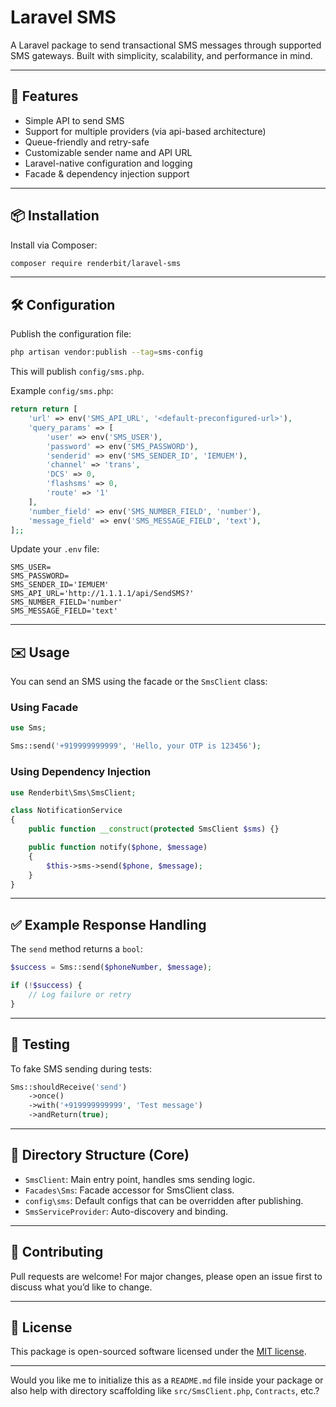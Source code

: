 # Laravel SMS

A Laravel package to send transactional SMS messages through supported SMS gateways. Built with simplicity, scalability, and performance in mind.

---

## 🚀 Features

* Simple API to send SMS
* Support for multiple providers (via api-based architecture)
* Queue-friendly and retry-safe
* Customizable sender name and API URL
* Laravel-native configuration and logging
* Facade & dependency injection support

---

## 📦 Installation

Install via Composer:

```bash
composer require renderbit/laravel-sms
```

---

## 🛠 Configuration

Publish the configuration file:

```bash
php artisan vendor:publish --tag=sms-config
```

This will publish `config/sms.php`.

Example `config/sms.php`:

```php
return return [
    'url' => env('SMS_API_URL', '<default-preconfigured-url>'),
    'query_params' => [
        'user' => env('SMS_USER'),
        'password' => env('SMS_PASSWORD'),
        'senderid' => env('SMS_SENDER_ID', 'IEMUEM'),
        'channel' => 'trans',
        'DCS' => 0,
        'flashsms' => 0,
        'route' => '1'
    ],
    'number_field' => env('SMS_NUMBER_FIELD', 'number'),
    'message_field' => env('SMS_MESSAGE_FIELD', 'text'),
];;
```

Update your `.env` file:

```env
SMS_USER=
SMS_PASSWORD=
SMS_SENDER_ID='IEMUEM'
SMS_API_URL='http://1.1.1.1/api/SendSMS?'
SMS_NUMBER_FIELD='number'
SMS_MESSAGE_FIELD='text'
```

---

## ✉️ Usage

You can send an SMS using the facade or the `SmsClient` class:

### Using Facade

```php
use Sms;

Sms::send('+919999999999', 'Hello, your OTP is 123456');
```

### Using Dependency Injection

```php
use Renderbit\Sms\SmsClient;

class NotificationService
{
    public function __construct(protected SmsClient $sms) {}

    public function notify($phone, $message)
    {
        $this->sms->send($phone, $message);
    }
}
```

---

## ✅ Example Response Handling

The `send` method returns a `bool`:

```php
$success = Sms::send($phoneNumber, $message);

if (!$success) {
    // Log failure or retry
}
```

---

## 🧪 Testing

To fake SMS sending during tests:

```php
Sms::shouldReceive('send')
    ->once()
    ->with('+919999999999', 'Test message')
    ->andReturn(true);
```

---

## 📁 Directory Structure (Core)

* `SmsClient`: Main entry point, handles sms sending logic.
* `Facades\Sms`: Facade accessor for SmsClient class.
* `config\sms`: Default configs that can be overridden after publishing.
* `SmsServiceProvider`: Auto-discovery and binding.

---

## 🤝 Contributing

Pull requests are welcome! For major changes, please open an issue first to discuss what you’d like to change.

---

## 📄 License

This package is open-sourced software licensed under the [MIT license](LICENSE).

---

Would you like me to initialize this as a `README.md` file inside your package or also help with directory scaffolding like `src/SmsClient.php`, `Contracts`, etc.?
